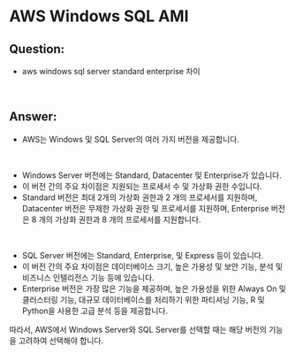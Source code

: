 # AWS Windows SQL AMI

## Question:

- aws windows sql server standard enterprise 차이

<br>

## Answer:

- AWS는 Windows 및 SQL Server의 여러 가지 버전을 제공합니다.

<br>

- Windows Server 버전에는 Standard, Datacenter 및 Enterprise가 있습니다. 
- 이 버전 간의 주요 차이점은 지원되는 프로세서 수 및 가상화 권한 수입니다. 
- Standard 버전은 최대 2개의 가상화 권한과 2 개의 프로세서를 지원하며, Datacenter 버전은 무제한 가상화 권한 및 프로세서를 지원하며, Enterprise 버전은 8 개의 가상화 권한과 8 개의 프로세서를 지원합니다.

<br>

- SQL Server 버전에는 Standard, Enterprise, 및 Express 등이 있습니다. 
- 이 버전 간의 주요 차이점은 데이터베이스 크기, 높은 가용성 및 보안 기능, 분석 및 비즈니스 인텔리전스 기능 등에 있습니다. 
- Enterprise 버전은 가장 많은 기능을 제공하며, 높은 가용성을 위한 Always On 및 클러스터링 기능, 대규모 데이터베이스를 처리하기 위한 파티셔닝 기능, R 및 Python을 사용한 고급 분석 등을 제공합니다.

따라서, AWS에서 Windows Server와 SQL Server를 선택할 때는 해당 버전의 기능을 고려하여 선택해야 합니다.